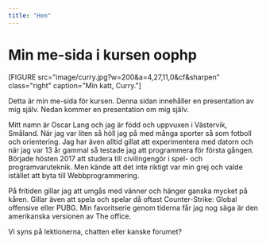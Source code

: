 ```yaml
---
title: "Hem"
---
```

Min me-sida i kursen oophp
=========================

[FIGURE src="image/curry.jpg?w=200&a=4,27,11,0&cf&sharpen" class="right" caption="Min katt, Curry."]

Detta är min me-sida för kursen. Denna sidan innehåller en presentation av mig själv. Nedan kommer en presentation om mig själv.

Mitt namn är Oscar Lang och jag är född och uppvuxen i Västervik, Småland. När jag var liten så höll jag på med många sporter så som fotboll och orientering. Jag har även alltid gillat att experimentera med datorn och när jag var 13 år gammal så testade jag att programmera för första gången. Började hösten 2017 att studera till civilingengör i spel- och programvaruteknik. Men kände att det inte riktigt var min grej och valde istället att byta till Webbprogrammering.

På fritiden gillar jag att umgås med vänner och hänger ganska mycket på kåren. Gillar även att spela och spelar då oftast Counter-Strike: Global offensive eller PUBG. Min favoritserie genom tiderna får jag nog säga är den amerikanska versionen av The office.

Vi syns på lektionerna, chatten eller kanske forumet?
